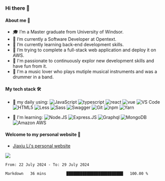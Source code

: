 ### Hi there 👋
#### About me 🧑
- 🎓 I’m a Master graduate from University of Windsor.
- 🏢 I’m currently a Software Developer at Opentext.
- 📖 I’m currently learning back-end development skills.
- 🤔 I’m trying to complete a full-stack web application and deploy it on AWS.
- 🥇 I'm passionate to continuously explor new development skills and have fun from it.
- 🎸 I'm a music lover who plays mutiple musical instruments and was a drummer in a band.

#### My tech stack 🛠
- 🚀 my daily using:
  ![JavaScript](https://img.shields.io/badge/-JavaScript-black?style=plastic&logo=javascript)
  ![typescript](https://img.shields.io/badge/-typescript-black?style=plastic&logo=typescript)
  ![react](https://img.shields.io/badge/-react-lightgrey?style=plastic&logo=react)
  ![vue](https://img.shields.io/badge/-vue-lightgrey?style=plastic&logo=Vue.js)
  ![VS Code](https://img.shields.io/badge/-VS%20Code-007ACC?style=plastic&logo=visual-studio-code)
  ![HTML5](https://img.shields.io/badge/-html-green?style=plastic&logo=HTML5)
  ![Less](https://img.shields.io/badge/-Less-orange?style=plastic&logo=Less)
  ![Sass](https://img.shields.io/badge/-Sass-yellowgreen?style=plastic&logo=Sass)
  ![Swagger](https://img.shields.io/badge/-Swagger-yellow?style=plastic&logo=Swagger)
  ![Git](https://img.shields.io/badge/-git-black?style=plastic&logo=Git)
  ![npm](https://img.shields.io/badge/-npm-yellow?style=plastic&logo=npm)
  ![Yarn](https://img.shields.io/badge/-yarn-blue?style=plastic&logo=Yarn)  
  
- 💪 I'm learning:
  ![Node.JS](https://img.shields.io/badge/-Node.JS-black?style=plastic&logo=Node.js)
  ![Express.JS](https://img.shields.io/badge/-Express.JS-c7b198?style=plastic&logo=Express)
  ![Graphql](https://img.shields.io/badge/-Graphql-E10098?style=plastic&logo=Graphql)
  ![MongoDB](https://img.shields.io/badge/-MongoDB-black?style=plastic&logo=mongodb)
  ![Amazon AWS](https://img.shields.io/badge/Amazon%20AWS-232F3E?style=plastic&logo=amazon-aws)  
  
#### Welcome to my personal website 🎨
- [Jiaxiu Li's personal website](https://www.coder-lijiaxiu.com)

![](https://github-readme-stats.vercel.app/api?username=jiaxiuli)

<!--START_SECTION:waka-->

```txt
From: 22 July 2024 - To: 29 July 2024

Markdown   36 mins         █████████████████████████   100.00 %
```

<!--END_SECTION:waka-->
